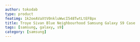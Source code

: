 ```yaml
---
author: tokodab
type: product
featimg: 1k2oeAVaXtV0nkluWwcI548TwtLtEFBpx
title: Troye Sivan Blue Neighbourhood Samsung Galaxy S9 Case
tags: [samsung, galaxy, s9]
category: [samsung]
---
```

